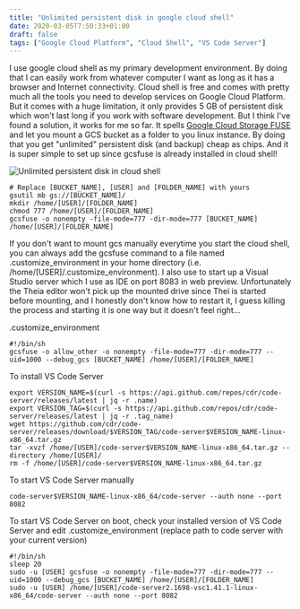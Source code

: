 ```yaml
---
title: "Unlimited persistent disk in google cloud shell"
date: 2020-03-05T7:50:33+01:00
draft: false
tags: ["Google Cloud Platform", "Cloud Shell", "VS Code Server"]
---
```


I use google cloud shell as my primary development environment. By doing that I can easily work from whatever computer I want as long as it has a browser and Internet connectivity. Cloud shell is free and comes with pretty much all the tools you need to develop services on Google Cloud Platform. But it comes with a huge limitation, it only provides 5 GB of persistent disk which won't last long if you work with software development. But I think I've found a solution, it works for me so far. It spells [Google Cloud Storage FUSE](https://cloud.google.com/storage/docs/gcs-fuse) and let you mount a GCS bucket as a folder to you linux instance. By doing that you get "unlimited" persistent disk (and backup) cheap as chips. And it is super simple to set up since gcsfuse is already installed in cloud shell!

![Unlimited persistent disk in cloud shell](/images/unlimited-persistent-disk.png)

```shell
# Replace [BUCKET_NAME], [USER] and [FOLDER_NAME] with yours 
gsutil mb gs://[BUCKET_NAME]/
mkdir /home/[USER]/[FOLDER_NAME]
chmod 777 /home/[USER]/[FOLDER_NAME]
gcsfuse -o nonempty -file-mode=777 -dir-mode=777 [BUCKET_NAME] /home/[USER]/[FOLDER_NAME]
```

If you don't want to mount gcs manually everytime you start the cloud shell, you can always add the gcsfuse command to a file named .customize_environment in your home directory (i.e. /home/[USER]/.customize_environment). I also use to start up a Visual Studio server which I use as IDE on port 8083 in web preview. Unfortunately the Theia editor won't pick up the mounted drive since Thei is started before mounting, and I honestly don't know how to restart it, I guess killing the process and starting it is one way but it doesn't feel right...

.customize_environment

```shell
#!/bin/sh
gcsfuse -o allow_other -o nonempty -file-mode=777 -dir-mode=777 --uid=1000 --debug_gcs [BUCKET_NAME] /home/[USER]/[FOLDER_NAME]
```

To install VS Code Server
```shell
export VERSION_NAME=$(curl -s https://api.github.com/repos/cdr/code-server/releases/latest | jq -r .name)
export VERSION_TAG=$(curl -s https://api.github.com/repos/cdr/code-server/releases/latest | jq -r .tag_name)
wget https://github.com/cdr/code-server/releases/download/$VERSION_TAG/code-server$VERSION_NAME-linux-x86_64.tar.gz
tar -xvzf /home/[USER]/code-server$VERSION_NAME-linux-x86_64.tar.gz --directory /home/[USER]/
rm -f /home/[USER]/code-server$VERSION_NAME-linux-x86_64.tar.gz
```

To start VS Code Server manually

```shell
code-server$VERSION_NAME-linux-x86_64/code-server --auth none --port 8082
```

To start VS Code Server on boot, check your installed version of VS Code Server and edit .customize_environment (replace path to code server with your current version)

```shell
#!/bin/sh
sleep 20
sudo -u [USER] gcsfuse -o nonempty -file-mode=777 -dir-mode=777 --uid=1000 --debug_gcs [BUCKET_NAME] /home/[USER]/[FOLDER_NAME]
sudo -u [USER] /home/[USER]/code-server2.1698-vsc1.41.1-linux-x86_64/code-server --auth none --port 8082
```
